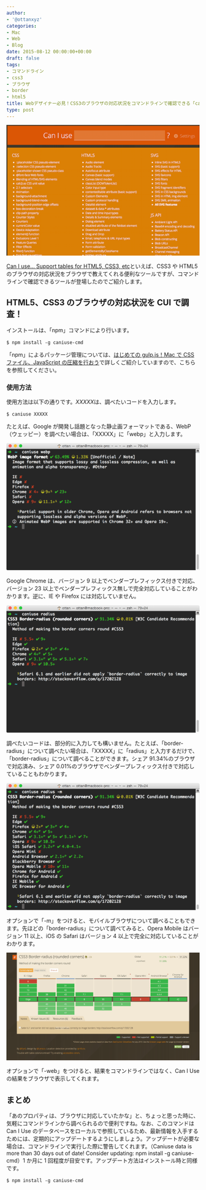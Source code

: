 ```yaml
---
author:
- '@ottanxyz'
categories:
- Mac
- Web
- Blog
date: 2015-08-12 00:00:00+00:00
draft: false
tags:
- コマンドライン
- css3
- ブラウザ
- border
- html5
title: Webデザイナー必見！CSS3のブラウザの対応状況をコマンドラインで確認できる「caniuse-cmd」
type: post
---
```


![](150812-55cb5533b3681.png)

[Can I use... Support tables for HTML5, CSS3, etc](https://caniuse.com/)といえば、CSS3 や HTML5 のブラウザの対応状況をブラウザで教えてくれる便利なツールですが、コマンドラインで確認できるツールが登場したのでご紹介します。

## HTML5、CSS3 のブラウザの対応状況を CUI で調査！

インストールは、「npm」コマンドにより行います。

    $ npm install -g caniuse-cmd

「npm」によるパッケージ管理については、[はじめての gulp.js！Mac で CSS ファイル、JavaScript の圧縮を行おう](/posts/2014/09/gulp-css-sass-268/)で詳しくご紹介していますので、こちらを参照してください。

### 使用方法

使用方法は以下の通りです。*XXXXX*は、調べたいコードを入力します。

    $ caniuse XXXXX

たとえば、Google が開発し話題となった静止画フォーマットである、WebP（ウェッピー）を調べたい場合は、「XXXXX」に「webp」と入力します。

![](150812-55cb55387009c.png)

Google Chrome は、バージョン 9 以上でベンダープレフィックス付きで対応、バージョン 23 以上でベンダープレフィックス無しで完全対応していることがわかります。逆に、IE や Firefox には対応していません。

![](150812-55cb553b87ba7.png)

調べたいコードは、部分的に入力しても構いません。たとえば、「border-radius」について調べたい場合は、「XXXXX」に「radius」と入力するだけで、「border-radius」について調べることができます。シェア 91.34%のブラウザで対応済み、シェア 0.01%のブラウザでベンダープレフィックス付きで対応していることもわかります。

![](150812-55cb553e9d792.png)

オプションで「-m」をつけると、モバイルブラウザについて調べることもできます。先ほどの「border-radius」について調べてみると、Opera Mobile はバージョン 11 以上、iOS の Safari はバージョン 4 以上で完全に対応していることがわかります。

![](150812-55cb5542d13d7.png)

オプションで「-web」をつけると、結果をコマンドラインではなく、Can I Use の結果をブラウザで表示してくれます。

## まとめ

「あのプロパティは、ブラウザに対応していたかな」と、ちょっと思った時に、気軽にコマンドラインから調べられるので便利ですね。なお、このコマンドは Can I Use のデータベースをローカルで参照しているため、最新情報を入手するためには、定期的にアップデートするようにしましょう。アップデートが必要な場合は、コマンドラインで実行した際に警告してくれます。（Caniuse data is more than 30 days out of date! Consider updating: npm install -g caniuse-cmd）1 か月に 1 回程度が目安です。アップデート方法はインストール時と同様です。

    $ npm install -g caniuse-cmd